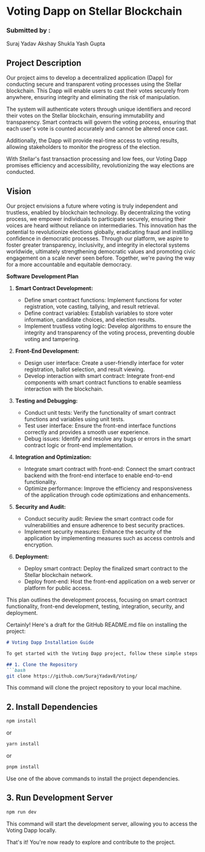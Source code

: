 # Voting Dapp on Stellar Blockchain

### Submitted by :
Suraj Yadav
Akshay Shukla
Yash Gupta

## Project Description

Our project aims to develop a decentralized application (Dapp) for conducting secure and transparent voting processes using the Stellar blockchain. This Dapp will enable users to cast their votes securely from anywhere, ensuring integrity and eliminating the risk of manipulation. 

The system will authenticate voters through unique identifiers and record their votes on the Stellar blockchain, ensuring immutability and transparency. Smart contracts will govern the voting process, ensuring that each user's vote is counted accurately and cannot be altered once cast. 

Additionally, the Dapp will provide real-time access to voting results, allowing stakeholders to monitor the progress of the election. 

With Stellar's fast transaction processing and low fees, our Voting Dapp promises efficiency and accessibility, revolutionizing the way elections are conducted.

## Vision

Our project envisions a future where voting is truly independent and trustless, enabled by blockchain technology. By decentralizing the voting process, we empower individuals to participate securely, ensuring their voices are heard without reliance on intermediaries. This innovation has the potential to revolutionize elections globally, eradicating fraud and instilling confidence in democratic processes. Through our platform, we aspire to foster greater transparency, inclusivity, and integrity in electoral systems worldwide, ultimately strengthening democratic values and promoting civic engagement on a scale never seen before. Together, we're paving the way for a more accountable and equitable democracy.

**Software Development Plan**

1. **Smart Contract Development:**
   - Define smart contract functions: Implement functions for voter registration, vote casting, tallying, and result retrieval.
   - Define contract variables: Establish variables to store voter information, candidate choices, and election results.
   - Implement trustless voting logic: Develop algorithms to ensure the integrity and transparency of the voting process, preventing double voting and tampering.
  
2. **Front-End Development:**
   - Design user interface: Create a user-friendly interface for voter registration, ballot selection, and result viewing.
   - Develop interaction with smart contract: Integrate front-end components with smart contract functions to enable seamless interaction with the blockchain.
   
3. **Testing and Debugging:**
   - Conduct unit tests: Verify the functionality of smart contract functions and variables using unit tests.
   - Test user interface: Ensure the front-end interface functions correctly and provides a smooth user experience.
   - Debug issues: Identify and resolve any bugs or errors in the smart contract logic or front-end implementation.
   
4. **Integration and Optimization:**
   - Integrate smart contract with front-end: Connect the smart contract backend with the front-end interface to enable end-to-end functionality.
   - Optimize performance: Improve the efficiency and responsiveness of the application through code optimizations and enhancements.
   
5. **Security and Audit:**
   - Conduct security audit: Review the smart contract code for vulnerabilities and ensure adherence to best security practices.
   - Implement security measures: Enhance the security of the application by implementing measures such as access controls and encryption.
   
6. **Deployment:**
   - Deploy smart contract: Deploy the finalized smart contract to the Stellar blockchain network.
   - Deploy front-end: Host the front-end application on a web server or platform for public access.
   
This plan outlines the development process, focusing on smart contract functionality, front-end development, testing, integration, security, and deployment.

Certainly! Here's a draft for the GitHub README.md file on installing the project:

```markdown
# Voting Dapp Installation Guide

To get started with the Voting Dapp project, follow these simple steps:

## 1. Clone the Repository
```bash
git clone https://github.com/SurajYadav8/Voting/
```
This command will clone the project repository to your local machine.

## 2. Install Dependencies
```bash
npm install
```
or
```bash
yarn install
```
or
```bash
pnpm install
```
Use one of the above commands to install the project dependencies.

## 3. Run Development Server
```bash
npm run dev
```
This command will start the development server, allowing you to access the Voting Dapp locally.

That's it! You're now ready to explore and contribute to the project.
